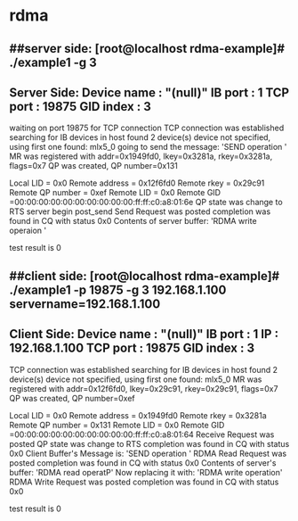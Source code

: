 # rdma

##server side:
[root@localhost rdma-example]# ./example1 -g 3
 ------------------------------------------------
 Server Side:
 Device name : "(null)"
 IB port : 1
 TCP port : 19875
 GID index : 3
 ------------------------------------------------

waiting on port 19875 for TCP connection
TCP connection was established
searching for IB devices in host
found 2 device(s)
device not specified, using first one found: mlx5_0
going to send the message: 'SEND operation '
MR was registered with addr=0x1949fd0, lkey=0x3281a, rkey=0x3281a, flags=0x7
QP was created, QP number=0x131

Local LID = 0x0
Remote address = 0x12f6fd0
Remote rkey = 0x29c91
Remote QP number = 0xef
Remote LID = 0x0
Remote GID =00:00:00:00:00:00:00:00:00:00:ff:ff:c0:a8:01:6e
 QP state was change to RTS
server begin post_send 
Send Request was posted
completion was found in CQ with status 0x0
Contents of server buffer: 'RDMA write operaion '

test result is 0


##client side: 
[root@localhost rdma-example]# ./example1 -p 19875 -g 3 192.168.1.100
servername=192.168.1.100
 ------------------------------------------------
 Client Side:
 Device name : "(null)"
 IB port : 1
 IP : 192.168.1.100
 TCP port : 19875
 GID index : 3
 ------------------------------------------------

TCP connection was established
searching for IB devices in host
found 2 device(s)
device not specified, using first one found: mlx5_0
MR was registered with addr=0x12f6fd0, lkey=0x29c91, rkey=0x29c91, flags=0x7
QP was created, QP number=0xef

Local LID = 0x0
Remote address = 0x1949fd0
Remote rkey = 0x3281a
Remote QP number = 0x131
Remote LID = 0x0
Remote GID =00:00:00:00:00:00:00:00:00:00:ff:ff:c0:a8:01:64
 Receive Request was posted
QP state was change to RTS
completion was found in CQ with status 0x0
Client Buffer's Message is: 'SEND operation '
RDMA Read Request was posted
completion was found in CQ with status 0x0
Contents of server's buffer: 'RDMA read operatP'
Now replacing it with: 'RDMA write operation'
RDMA Write Request was posted
completion was found in CQ with status 0x0

test result is 0